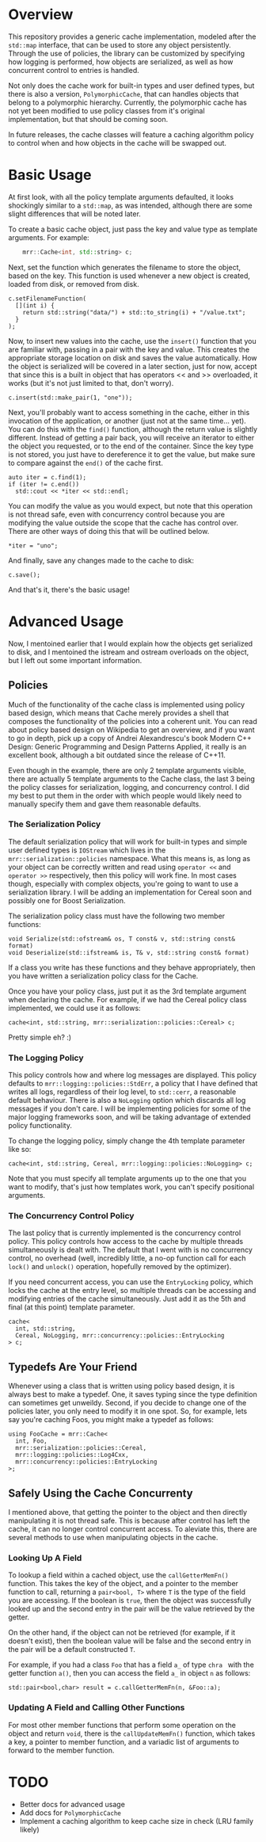 # Overview

This repository provides a generic cache implementation, modeled after
the `std::map` interface, that can be used to store any object
persistently. Through the use of policies, the library can be
customized by specifying how logging is performed, how objects are
serialized, as well as how concurrent control to entries is handled.

Not only does the cache work for built-in types and user defined
types, but there is also a version, `PolymorphicCache`, that can handles
objects that belong to a polymorphic hierarchy. Currently, the
polymorphic cache has not yet been modified to use policy classes from
it's original implementation, but that should be coming soon.

In future releases, the cache classes will feature a caching
algorithm policy to control when and how objects in the cache will be
swapped out.

# Basic Usage

At first look, with all the policy template arguments defaulted, it
looks shockingly similar to a `std::map`, as was intended, although
there are some slight differences that will be noted later.

To create a basic cache object, just pass the key and value type as
template arguments. For example:

```cpp
    mrr::Cache<int, std::string> c;
```

Next, set the function which generates the filename to store the
object, based on the key. This function is used whenever a new object
is created, loaded from disk, or removed from disk.

    c.setFilenameFunction(
      [](int i) {
        return std::string("data/") + std::to_string(i) + "/value.txt";
      }
    );

Now, to insert new values into the cache, use the `insert()` function
that you are familiar with, passing in a pair with the key and
value. This creates the appropriate storage location on disk and saves
the value automatically. How the object is serialized will be covered
in a later section, just for now, accept that since this is a built in
object that has operators << and >> overloaded, it works (but it's not
just limited to that, don't worry).

    c.insert(std::make_pair(1, "one"));

Next, you'll probably want to access something in the cache, either in
this invocation of the application, or another (just not at the same
time... yet). You can do this with the `find()` function, although the
return value is slightly different. Instead of getting a pair back,
you will receive an iterator to either the object you requested, or to
the end of the container. Since the key type is not stored, you just
have to dereference it to get the value, but make sure to compare
against the `end()` of the cache first.

    auto iter = c.find(1);
    if (iter != c.end())
      std::cout << *iter << std::endl;

You can modify the value as you would expect, but note that this
operation is not thread safe, even with concurrency control because
you are modifying the value outside the scope that the cache has
control over. There are other ways of doing this that will be outlined
below. 

    *iter = "uno";

And finally, save any changes made to the cache to disk:

    c.save();

And that's it, there's the basic usage!


# Advanced Usage

Now, I mentoined earlier that I would explain how the objects get
serialized to disk, and I mentoined the istream and ostream overloads
on the object, but I left out some important information.

## Policies

Much of the functionality of the cache class is implemented using
policy based design, which means that Cache merely provides a shell
that composes the functionality of the policies into a coherent
unit. You can read about policy based design on Wikipedia to get an
overview, and if you want to go in depth, pick up a copy of Andrei
Alexandrescu's book Modern C++ Design: Generic Programming and Design
Patterns Applied, it really is an excellent book, although a bit
outdated since the release of C++11.

Even though in the example, there are only 2 template arguments
visible, there are actually 5 template arguments to the Cache class,
the last 3 being the policy classes for serialization, logging, and
concurrency control. I did my best to put them in the order with which
people would likely need to manually specify them and gave them
reasonable defaults.

### The Serialization Policy

The default serialization policy that will work for built-in types and
simple user defined types is `IOStream` which lives in the
`mrr::serialization::policies` namespace. What this means is, as long
as your object can be correctly written and read using `operator <<`
and `operator >>` respectively, then this policy will work fine. In
most cases though, especially with complex objects, you're going to
want to use a serialization library. I will be adding an
implementation for Cereal soon and possibly one for
Boost Serialization.

The serialization policy class must have the following two member
functions:

    void Serialize(std::ofstream& os, T const& v, std::string const& format)
    void Deserialize(std::ifstream& is, T& v, std::string const& format)
	
If a class you write has these functions and they behave
appropriately, then you have written a serialization policy class for
the Cache.

Once you have your policy class, just put it as the 3rd template
argument when declaring the cache. For example, if we had the Cereal
policy class implemented, we could use it as follows:

    cache<int, std::string, mrr::serialization::policies::Cereal> c;

Pretty simple eh? :)


### The Logging Policy

This policy controls how and where log messages are displayed. This
policy defaults to `mrr::logging::policies::StdErr`, a policy that I
have defined that writes all logs, regardless of their log level, to
`std::cerr`, a reasonable default behaviour. There is also a
`NoLogging` option which discards all log messages if you don't
care. I will be implementing policies for some of the major logging
frameworks soon, and will be taking advantage of extended policy
functionality.

To change the logging policy, simply change the 4th template parameter
like so:

    cache<int, std::string, Cereal, mrr::logging::policies::NoLogging> c;

Note that you must specify all template arguments up to the one that
you want to modify, that's just how templates work, you can't specify
positional arguments.


### The Concurrency Control Policy

The last policy that is currently implemented is the concurrency
control policy. This policy controls how access to the cache by
multiple threads simultaneously is dealt with. The default that I went
with is no concurrency control, no overhead (well, incredibly little,
a no-op function call for each `lock()` and `unlock()` operation,
hopefully removed by the optimizer).

If you need concurrent access, you can use the `EntryLocking` policy,
which locks the cache at the entry level, so multiple threads can be
accessing and modifying entries of the cache simultaneously. Just add
it as the 5th and final (at this point) template parameter.

    cache<
      int, std::string,
      Cereal, NoLogging, mrr::concurrency::policies::EntryLocking
    > c;


## Typedefs Are Your Friend

Whenever using a class that is written using policy based design, it
is always best to make a typedef. One, it saves typing since the type
definition can sometimes get unweildy. Second, if you decide to change
one of the policies later, you only need to modify it in one spot. So,
for example, lets say you're caching Foos, you might make a typedef as
follows:

    using FooCache = mrr::Cache<
      int, Foo,
      mrr::serialization::policies::Cereal,
      mrr::logging::policies::Log4Cxx,
      mrr::concurrency::policies::EntryLocking
    >;


## Safely Using the Cache Concurrenty

I mentioned above, that getting the pointer to the object and then
directly manipulating it is not thread safe. This is because after
control has left the cache, it can no longer control concurrent
access. To aleviate this, there are several methods to use when
manipulating objects in the cache.

### Looking Up A Field

To lookup a field within a cached object, use the `callGetterMemFn()`
function. This takes the key of the object, and a pointer to the
member function to call, returning a `pair<bool, T>` where `T` is the
type of the field you are accessing. If the boolean is `true`, then
the object was successfully looked up and the second entry in the pair
will be the value retrieved by the getter.

On the other hand, if the object can not be retrieved (for example, if
it doesn't exist), then the boolean value will be false and the second
entry in the pair will be a default constructed `T`.

For example, if you had a class `Foo` that has a field `a_` of type
`chra ` with the getter function `a()`, then you can access the field
`a_` in object `n` as follows:

    std::pair<bool,char> result = c.callGetterMemFn(n, &Foo::a);

### Updating A Field and Calling Other Functions

For most other member functions that perform some operation on the
object and return `void`, there is the `callUpdateMemFn()` function,
which takes a key, a pointer to member function, and a variadic list
of arguments to forward to the member function.



# TODO

- Better docs for advanced usage
- Add docs for `PolymorphicCache`
- Implement a caching algorithm to keep cache size in check (LRU
  family likely)
